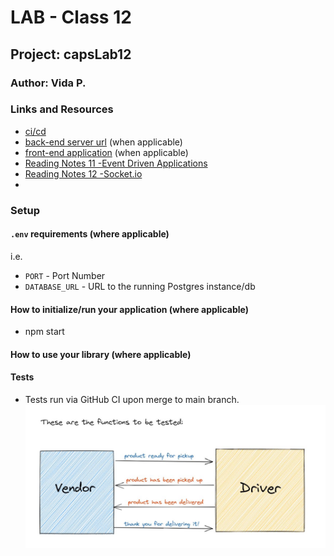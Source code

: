 
# LAB - Class 12

## Project: capsLab12

### Author: Vida P.

### Links and Resources

- [ci/cd](https://github.com/Vida-1/capsLab12/actions/new)
- [back-end server url](http://xyz.com) (when applicable)
- [front-end application](http://xyz.com) (when applicable)
- [Reading Notes 11 -Event Driven Applications](https://vida-1.github.io/reading-notes/read11_401.html)
- [Reading Notes 12 -Socket.io](https://vida-1.github.io/reading-notes/read12_401.html)
- 
### Setup

#### `.env` requirements (where applicable)

i.e.

- `PORT` - Port Number
- `DATABASE_URL` - URL to the running Postgres instance/db

#### How to initialize/run your application (where applicable)

- npm start

#### How to use your library (where applicable)

#### Tests

- Tests run via GitHub CI upon merge to main branch.
![phaseOne Testing](Lab11-testing.JPG)

<!-- - Any tests of note?
- Describe any tests that you did not complete, skipped, etc

#### UML-->
